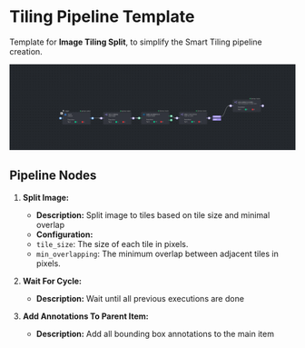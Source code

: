 # Tiling Pipeline Template

Template for **Image Tiling Split**, to simplify the Smart Tiling pipeline creation.

  <img src = "./assets/smart_tiling.png">

## Pipeline Nodes

1.  **Split Image:**

    - **Description:** Split image to tiles based on tile size and minimal overlap
    - **Configuration:**
    - `tile_size`: The size of each tile in pixels.
    - `min_overlapping`: The minimum overlap between adjacent tiles in pixels.

2.  **Wait For Cycle:**

    - **Description:** Wait until all previous executions are done

3.  **Add Annotations To Parent Item:**

    - **Description:** Add all bounding box annotations to the main item

